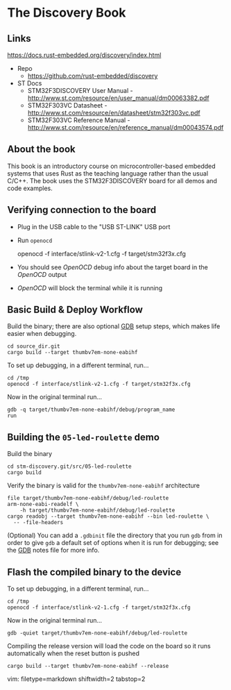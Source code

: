 # The Discovery Book #

## Links ##
https://docs.rust-embedded.org/discovery/index.html
- Repo
  - https://github.com/rust-embedded/discovery
- ST Docs
  - STM32F3DISCOVERY User Manual -
    http://www.st.com/resource/en/user_manual/dm00063382.pdf
  - STM32F303VC Datasheet -
    http://www.st.com/resource/en/datasheet/stm32f303vc.pdf
  - STM32F303VC Reference Manual -
    http://www.st.com/resource/en/reference_manual/dm00043574.pdf

## About the book ##
This book is an introductory course on microcontroller-based embedded systems
that uses Rust as the teaching language rather than the usual C/C++.  The book
uses the STM32F3DISCOVERY board for all demos and code examples.

## Verifying connection to the board ##
- Plug in the USB cable to the "USB ST-LINK" USB port
- Run `openocd`


    openocd -f interface/stlink-v2-1.cfg -f target/stm32f3x.cfg

- You should see _OpenOCD_ debug info about the target board in the _OpenOCD_
  output
- _OpenOCD_ will block the terminal while it is running

## Basic Build & Deploy Workflow ##
Build the binary; there are also optional [GDB](./gdb.md) setup steps, which
makes life easier when debugging.

    cd source_dir.git
    cargo build --target thumbv7em-none-eabihf

To set up debugging, in a different terminal, run...

    cd /tmp
    openocd -f interface/stlink-v2-1.cfg -f target/stm32f3x.cfg

Now in the original terminal run...

    gdb -q target/thumbv7em-none-eabihf/debug/program_name
    run


## Building the `05-led-roulette` demo ##
Build the binary

    cd stm-discovery.git/src/05-led-roulette
    cargo build

Verify the binary is valid for the `thumbv7em-none-eabihf` architecture

    file target/thumbv7em-none-eabihf/debug/led-roulette
    arm-none-eabi-readelf \
        -h target/thumbv7em-none-eabihf/debug/led-roulette
    cargo readobj --target thumbv7em-none-eabihf --bin led-roulette \
      -- -file-headers


(Optional) You can add a `.gdbinit` file the directory that you run `gdb` from
in order to give `gdb` a default set of options when it is run for debugging;
see the [GDB](./gdb.md) notes file for more info.

## Flash the compiled binary to the device ##
To set up debugging, in a different terminal, run...

    cd /tmp
    openocd -f interface/stlink-v2-1.cfg -f target/stm32f3x.cfg

Now in the original terminal run...

    gdb -quiet target/thumbv7em-none-eabihf/debug/led-roulette

Compiling the release version will load the code on the board so it runs
automatically when the reset button is pushed

    cargo build --target thumbv7em-none-eabihf --release

vim: filetype=markdown shiftwidth=2 tabstop=2
